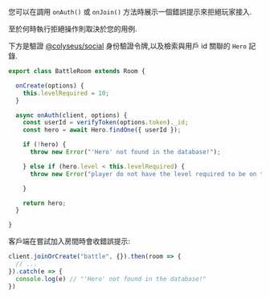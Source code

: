 您可以在調用 `onAuth()` 或 `onJoin()` 方法時展示一個錯誤提示來拒絕玩家接入.

至於何時執行拒絕操作則取決於您的用例.

下方是驗證 [@colyseus/social](/tools/colyseus-social/#server-side-api) 身份驗證令牌,以及檢索與用戶 id 關聯的 `Hero` 記錄.

```typescript
export class BattleRoom extends Room {

  onCreate(options) {
    this.levelRequired = 10;
  }

  async onAuth(client, options) {
    const userId = verifyToken(options.token)._id;
    const hero = await Hero.findOne({ userId });

    if (!hero) {
      throw new Error("'Hero' not found in the database!");

    } else if (hero.level < this.levelRequired) {
      throw new Error("player do not have the level required to be on this room.");

    }

    return hero;
  }

}
```

客戶端在嘗試加入房間時會收錯誤提示:

```typescript
client.joinOrCreate("battle", {}).then(room => {
  // ...
}).catch(e => {
  console.log(e) // "'Hero' not found in the database!"
})
```
